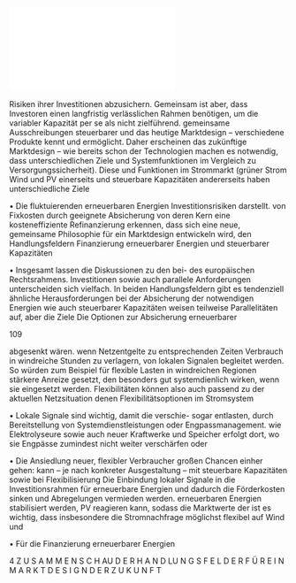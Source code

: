 ![./pages/page111.pdf](../assets/./pages/page111.pdf)




Risiken ihrer Investitionen abzusichern.
Gemeinsam ist aber, dass Investoren einen langfristig verlässlichen Rahmen benötigen, um die
variabler Kapazität per se als nicht zielführend.
gemeinsame Ausschreibungen steuerbarer und
das heutige Marktdesign – verschiedene Produkte kennt und ermöglicht. Daher erscheinen
das zukünftige Marktdesign – wie bereits schon
der Technologien machen es notwendig, dass
unterschiedlichen Ziele und Systemfunktionen
im Vergleich zu Versorgungssicherheit). Diese
und Funktionen im Strommarkt (grüner Strom
Wind und PV einerseits und steuerbare Kapazitäten andererseits haben unterschiedliche Ziele

• Die fluktuierenden erneuerbaren Energien
Investitionsrisiken darstellt.
von Fixkosten durch geeignete Absicherung von
deren Kern eine kosteneffiziente Refinanzierung
erkennen, dass sich eine neue, gemeinsame Philosophie für ein Marktdesign entwickeln wird,
den Handlungsfeldern Finanzierung erneuerbarer Energien und steuerbarer Kapazitäten

• Insgesamt lassen die Diskussionen zu den bei-
des europäischen Rechtsrahmens.
Investitionen sowie auch parallele Anforderungen
unterscheiden sich vielfach. In beiden Handlungsfeldern gibt es tendenziell ähnliche Herausforderungen bei der Absicherung der notwendigen
Energien wie auch steuerbarer Kapazitäten weisen teilweise Parallelitäten auf, aber die Ziele
Die Optionen zur Absicherung erneuerbarer

109

abgesenkt wären.
wenn Netzentgelte zu entsprechenden Zeiten
Verbrauch in windreiche Stunden zu verlagern,
von lokalen Signalen begleitet werden. So würden zum Beispiel für flexible Lasten in windreichen Regionen stärkere Anreize gesetzt, den
besonders gut systemdienlich wirken, wenn sie
eingesetzt werden. Flexibilitäten können also
auch passend zu der aktuellen Netzsituation
denen Flexibilitätsoptionen im Stromsystem

• Lokale Signale sind wichtig, damit die verschie-
sogar entlasten, durch Bereitstellung von Systemdienstleistungen oder Engpassmanagement.
wie Elektrolyseure sowie auch neuer Kraftwerke und Speicher erfolgt dort, wo sie Engpässe zumindest nicht weiter verschärfen oder

• Die Ansiedlung neuer, flexibler Verbraucher
großen Chancen einher gehen:
kann – je nach konkreter Ausgestaltung – mit
steuerbare Kapazitäten sowie bei Flexibilisierung
Die Einbindung lokaler Signale in die Investitionsrahmen für erneuerbare Energien und
dadurch die Förderkosten sinken und Abregelungen vermieden werden.
erneuerbaren Energien stabilisiert werden,
PV reagieren kann, sodass die Marktwerte der
ist es wichtig, dass insbesondere die Stromnachfrage möglichst flexibel auf Wind und

• Für die Finanzierung erneuerbarer Energien

4 Z U S A M M E N S C H AU D E R H A N D LU N G S F E L D E R F Ü R E I N M A R K T D E S I G N D E R Z U K U N F T
